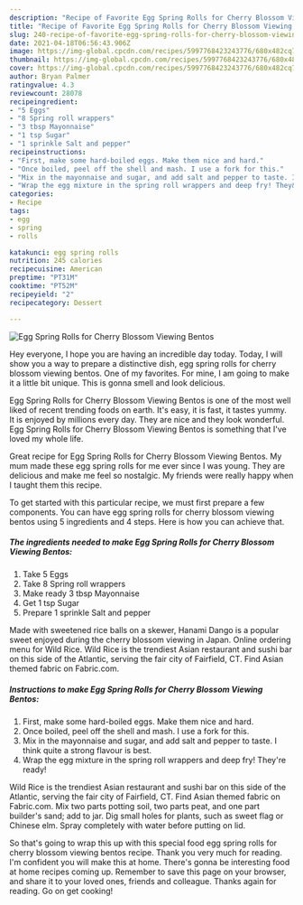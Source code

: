 ```yaml
---
description: "Recipe of Favorite Egg Spring Rolls for Cherry Blossom Viewing Bentos"
title: "Recipe of Favorite Egg Spring Rolls for Cherry Blossom Viewing Bentos"
slug: 240-recipe-of-favorite-egg-spring-rolls-for-cherry-blossom-viewing-bentos
date: 2021-04-18T06:56:43.906Z
image: https://img-global.cpcdn.com/recipes/5997768423243776/680x482cq70/egg-spring-rolls-for-cherry-blossom-viewing-bentos-recipe-main-photo.jpg
thumbnail: https://img-global.cpcdn.com/recipes/5997768423243776/680x482cq70/egg-spring-rolls-for-cherry-blossom-viewing-bentos-recipe-main-photo.jpg
cover: https://img-global.cpcdn.com/recipes/5997768423243776/680x482cq70/egg-spring-rolls-for-cherry-blossom-viewing-bentos-recipe-main-photo.jpg
author: Bryan Palmer
ratingvalue: 4.3
reviewcount: 28078
recipeingredient:
- "5 Eggs"
- "8 Spring roll wrappers"
- "3 tbsp Mayonnaise"
- "1 tsp Sugar"
- "1 sprinkle Salt and pepper"
recipeinstructions:
- "First, make some hard-boiled eggs. Make them nice and hard."
- "Once boiled, peel off the shell and mash. I use a fork for this."
- "Mix in the mayonnaise and sugar, and add salt and pepper to taste. I think quite a strong flavour is best."
- "Wrap the egg mixture in the spring roll wrappers and deep fry! They&#39;re ready!"
categories:
- Recipe
tags:
- egg
- spring
- rolls

katakunci: egg spring rolls 
nutrition: 245 calories
recipecuisine: American
preptime: "PT31M"
cooktime: "PT52M"
recipeyield: "2"
recipecategory: Dessert

---
```



![Egg Spring Rolls for Cherry Blossom Viewing Bentos](https://img-global.cpcdn.com/recipes/5997768423243776/680x482cq70/egg-spring-rolls-for-cherry-blossom-viewing-bentos-recipe-main-photo.jpg)

Hey everyone, I hope you are having an incredible day today. Today, I will show you a way to prepare a distinctive dish, egg spring rolls for cherry blossom viewing bentos. One of my favorites. For mine, I am going to make it a little bit unique. This is gonna smell and look delicious.

Egg Spring Rolls for Cherry Blossom Viewing Bentos is one of the most well liked of recent trending foods on earth. It's easy, it is fast, it tastes yummy. It is enjoyed by millions every day. They are nice and they look wonderful. Egg Spring Rolls for Cherry Blossom Viewing Bentos is something that I've loved my whole life.

Great recipe for Egg Spring Rolls for Cherry Blossom Viewing Bentos. My mum made these egg spring rolls for me ever since I was young. They are delicious and make me feel so nostalgic. My friends were really happy when I taught them this recipe.


To get started with this particular recipe, we must first prepare a few components. You can have egg spring rolls for cherry blossom viewing bentos using 5 ingredients and 4 steps. Here is how you can achieve that.

<!--inarticleads1-->

##### The ingredients needed to make Egg Spring Rolls for Cherry Blossom Viewing Bentos:

1. Take 5 Eggs
1. Take 8 Spring roll wrappers
1. Make ready 3 tbsp Mayonnaise
1. Get 1 tsp Sugar
1. Prepare 1 sprinkle Salt and pepper


Made with sweetened rice balls on a skewer, Hanami Dango is a popular sweet enjoyed during the cherry blossom viewing in Japan. Online ordering menu for Wild Rice. Wild Rice is the trendiest Asian restaurant and sushi bar on this side of the Atlantic, serving the fair city of Fairfield, CT. Find Asian themed fabric on Fabric.com. 

<!--inarticleads2-->

##### Instructions to make Egg Spring Rolls for Cherry Blossom Viewing Bentos:

1. First, make some hard-boiled eggs. Make them nice and hard.
1. Once boiled, peel off the shell and mash. I use a fork for this.
1. Mix in the mayonnaise and sugar, and add salt and pepper to taste. I think quite a strong flavour is best.
1. Wrap the egg mixture in the spring roll wrappers and deep fry! They&#39;re ready!


Wild Rice is the trendiest Asian restaurant and sushi bar on this side of the Atlantic, serving the fair city of Fairfield, CT. Find Asian themed fabric on Fabric.com. Mix two parts potting soil, two parts peat, and one part builder&#39;s sand; add to jar. Dig small holes for plants, such as sweet flag or Chinese elm. Spray completely with water before putting on lid. 

So that's going to wrap this up with this special food egg spring rolls for cherry blossom viewing bentos recipe. Thank you very much for reading. I'm confident you will make this at home. There's gonna be interesting food at home recipes coming up. Remember to save this page on your browser, and share it to your loved ones, friends and colleague. Thanks again for reading. Go on get cooking!
